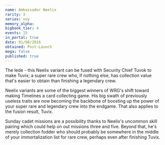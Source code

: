 ```yaml
---
name: Ambassador Neelix
rarity: 3
series: voy
memory_alpha:
bigbook_tier: 4
events: 15
in_portal: true
date: 01/08/2016
obtained: Post-Launch
mega: false
published: true
---
```


The lede - this Neelix variant can be fused with Security Chief Tuvok  to make Tuvix; a super rare crew who, if nothing else, has collection value that's easier to obtain than finishing a legendary crew. 

Neelix variants are some of the biggest winners of WRG's shift toward making Timelines a card collecting game. His big swath of previously useless traits are now becoming the backbone of boosting up the power of your super rare and legendary crew into the endgame. That also applies to the fusion result, Tuvix.

Sunday cadet missions are a possibility thanks to Neelix's uncommon skill pairing which could help on out missions three and five. Beyond that, he's merely collection fodder who should probably be somewhere in the middle of your immortalization list for rare crew, perhaps even after finishing Tuvix.
